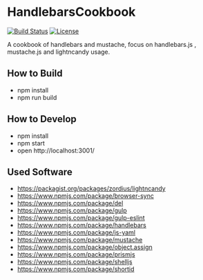 HandlebarsCookbook
==================

[![Build Status](https://travis-ci.org/zordius/HandlebarsCookbook.svg?branch=master)](https://travis-ci.org/zordius/HandlebarsCookbook) [![License](https://img.shields.io/badge/license-MIT-green.svg)](LICENSE.txt)

A cookbook of handlebars and mustache, focus on handlebars.js , mustache.js and lightncandy usage.

How to Build
------------

* npm install
* npm run build

How to Develop
--------------

* npm install
* npm start
* open http://localhost:3001/

Used Software
-------------

* https://packagist.org/packages/zordius/lightncandy
* https://www.npmjs.com/package/browser-sync
* https://www.npmjs.com/package/del
* https://www.npmjs.com/package/gulp
* https://www.npmjs.com/package/gulp-eslint
* https://www.npmjs.com/package/handlebars
* https://www.npmjs.com/package/js-yaml
* https://www.npmjs.com/package/mustache
* https://www.npmjs.com/package/object.assign
* https://www.npmjs.com/package/prismjs
* https://www.npmjs.com/package/shelljs
* https://www.npmjs.com/package/shortid
